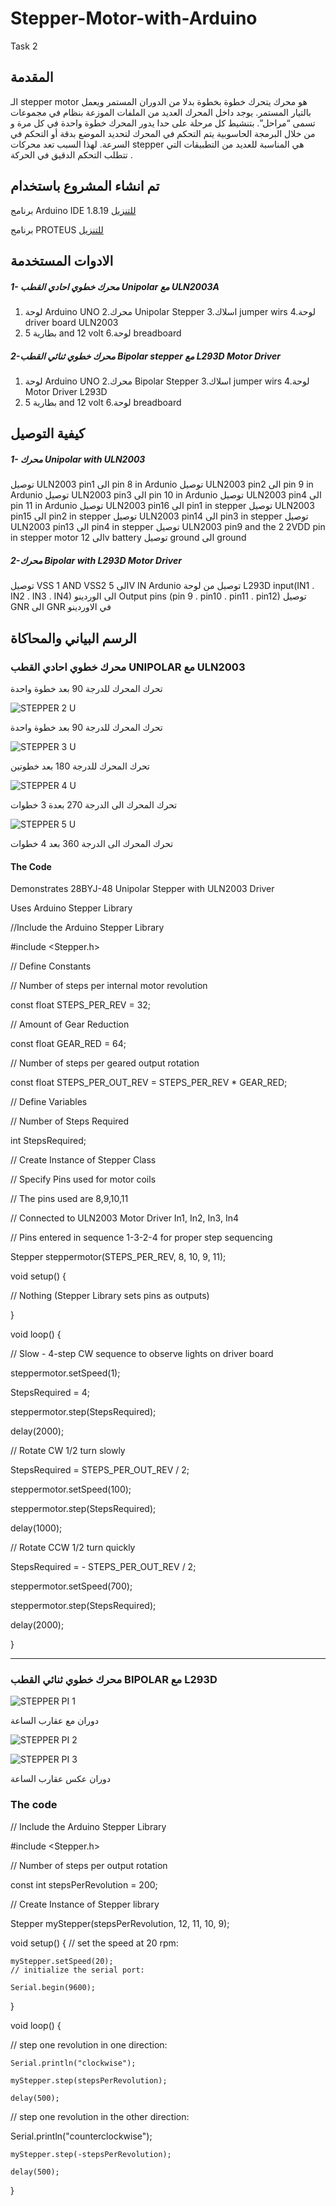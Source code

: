 # Stepper-Motor-with-Arduino
Task 2
 
 
 ## المقدمة
 الـ stepper motor هو محرك يتحرك خطوة بخطوة بدلا من الدوران المستمر ويعمل بالتيار المستمر. يوجد داخل المحرك العديد من الملفات الموزعة بنظام في مجموعات تسمى “مراحل”. بتنشيط كل مرحلة على حدا يدور المحرك خطوة واحدة في كل مرة و من خلال البرمجة الحاسوبية يتم التحكم في المحرك لتحديد الموضع بدقة أو التحكم في السرعة. لهذا السبب تعد محركات stepper هي المناسبة للعديد من التطبيقات التي تتطلب التحكم الدقيق في الحركة .



 
 
 ## تم انشاء المشروع باستخدام
 
 
  برنامج Arduino IDE 1.8.19 [للتنزيل](https://www.arduino.cc/en/software)
  
 برنامج PROTEUS [للتنزيل](https://www.labcenter.com/simulation/)
 
 
 
 
 ## الادوات المستخدمة
 
 ##### 1- محرك خطوي احادي القطب Unipolar مع ULN2003A


1. لوحة Arduino UNO
2.محرك  Unipolar Stepper
3.اسلاك jumper wirs
4.لوحة driver board ULN2003
5. بطارية  5 and 12 volt 
6.لوحة breadboard
 
 
 ##### 2-محرك خطوي ثنائي القطب Bipolar stepper مع L293D Motor Driver
 
 
 
1. لوحة Arduino UNO
2.محرك Bipolar Stepper
3.اسلاك jumper wirs
4.لوحة Motor Driver  L293D
5. بطارية  5 and 12 volt 
6.لوحة breadboard
 
 
 ## كيفية التوصيل
 
 ##### 1- محرك Unipolar with ULN2003
  توصيل ULN2003 pin1 الى  pin 8 in Ardunio
 توصيل ULN2003 pin2 الى  pin 9 in Ardunio
 توصيل ULN2003 pin3 الى  pin 10 in Ardunio
 توصيل ULN2003 pin4 الى pin 11 in Ardunio
 توصيل ULN2003 pin16 الى pin1 in stepper
 توصيل ULN2003 pin15 الى pin2 in stepper
توصيل ULN2003 pin14 الى pin3 in stepper
 توصيل ULN2003 pin13 الى pin4 in stepper
 توصيل ULN2003 pin9 and the 2 2VDD pin in stepper motor الى 12v battery 
 توصيل ground الى ground
 
 
 ##### 2-محرك Bipolar with L293D Motor Driver
 
 توصيل VSS 1 AND VSS2 الى 5V IN Ardunio 
 توصيل من لوحة L293D input(IN1 . IN2 . IN3 . IN4) الى الوردينو Output pins (pin 9 . pin10 . pin11 . pin12)
 توصيل GNR الى GNR في الاوردينو
 
 
 
 ## الرسم البياني والمحاكاة
 
 
 
 ### محرك خطوي احادي القطب UNIPOLAR مع ULN2003
 
 
 
 
 
 

 
 تحرك المحرك للدرجة 90 بعد خطوة واحدة
 
 
 
 ![STEPPER 2 U](https://user-images.githubusercontent.com/109243989/179368170-932578ae-55de-4a15-af88-d1a866730d3e.JPG)

  تحرك المحرك للدرجة 90 بعد خطوة واحدة
 

 
 
 
 ![STEPPER 3 U](https://user-images.githubusercontent.com/109243989/179368176-a8ab2997-fbfe-4132-9d9b-eed8ba9c12a0.JPG)



 تحرك المحرك للدرجة 180 بعد خطوتين




![STEPPER 4 U](https://user-images.githubusercontent.com/109243989/179368180-ae4aaba9-a00c-4f5a-9843-5d23b12d44fd.JPG)



تحرك المحرك الى الدرجة 270 بعدة 3 خطوات  





![STEPPER 5 U](https://user-images.githubusercontent.com/109243989/179368186-60083b80-1f70-467a-b5f3-9871b27435fd.JPG)



تحرك المحرك الى الدرجة 360 بعد 4 خطوات 




#### The Code

Demonstrates 28BYJ-48 Unipolar Stepper with ULN2003 Driver

Uses Arduino Stepper Library

//Include the Arduino Stepper Library

#include <Stepper.h>

// Define Constants

// Number of steps per internal motor revolution

const float STEPS_PER_REV = 32;

// Amount of Gear Reduction

const float GEAR_RED = 64;

// Number of steps per geared output rotation

const float STEPS_PER_OUT_REV = STEPS_PER_REV * GEAR_RED;

// Define Variables

// Number of Steps Required

int StepsRequired;

// Create Instance of Stepper Class

// Specify Pins used for motor coils

// The pins used are 8,9,10,11

// Connected to ULN2003 Motor Driver In1, In2, In3, In4

// Pins entered in sequence 1-3-2-4 for proper step sequencing

Stepper steppermotor(STEPS_PER_REV, 8, 10, 9, 11);

void setup() {

// Nothing (Stepper Library sets pins as outputs)

}

void loop() {

// Slow - 4-step CW sequence to observe lights on driver board

steppermotor.setSpeed(1);

StepsRequired = 4;

steppermotor.step(StepsRequired);

delay(2000);

// Rotate CW 1/2 turn slowly

StepsRequired = STEPS_PER_OUT_REV / 2;

steppermotor.setSpeed(100);

steppermotor.step(StepsRequired);

delay(1000);

// Rotate CCW 1/2 turn quickly

StepsRequired = - STEPS_PER_OUT_REV / 2;

steppermotor.setSpeed(700);

steppermotor.step(StepsRequired);

delay(2000);

}
 
 --------------------------------------------------------------------------------------------------------------------------------------------------------------------
 
 
 ### محرك خطوي ثنائي القطب BIPOLAR مع L293D
 
 
 
 
 ![STEPPER PI 1](https://user-images.githubusercontent.com/109243989/179368610-039fc6be-2f6e-4bc6-ae4d-81b970826ce0.JPG)

 
 
 دوران مع عقارب الساعة 
 
 
 
 ![STEPPER PI 2](https://user-images.githubusercontent.com/109243989/179368630-2a8cd643-9623-40b3-8c3c-cd1176435485.JPG)

 
 
 
 
 
 
 ![STEPPER PI 3](https://user-images.githubusercontent.com/109243989/179368632-0cd621a2-a434-4c4e-807a-981c952a6166.JPG)

 
 دوران عكس عقارب الساعة 

 
### The code

// Include the Arduino Stepper Library

#include <Stepper.h>

// Number of steps per output rotation

const int stepsPerRevolution = 200;

// Create Instance of Stepper library

Stepper myStepper(stepsPerRevolution, 12, 11, 10, 9);


void setup()
{
	// set the speed at 20 rpm:
	
	myStepper.setSpeed(20);
	// initialize the serial port:
	
	Serial.begin(9600);
}

void loop() 
{


// step one revolution in one direction:

	Serial.println("clockwise");
	
	myStepper.step(stepsPerRevolution);
	
	delay(500);
 
 
 // step one revolution in the other direction:
 
 Serial.println("counterclockwise");
 
	myStepper.step(-stepsPerRevolution);
	
	delay(500);
}
